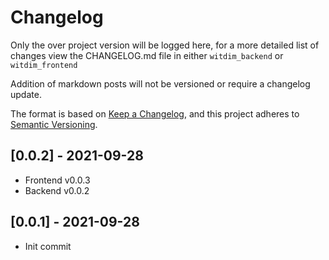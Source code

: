 # Changelog

Only the over project version will be logged here, for a more detailed list of changes view the CHANGELOG.md file in either `witdim_backend` or `witdim_frontend`

Addition of markdown posts will not be versioned or require a changelog update.

The format is based on [Keep a Changelog](https://keepachangelog.com/en/1.0.0/),
and this project adheres to [Semantic Versioning](https://semver.org/spec/v2.0.0.html).

## [0.0.2] - 2021-09-28

- Frontend v0.0.3
- Backend v0.0.2

## [0.0.1] - 2021-09-28

- Init commit

